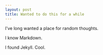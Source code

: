 ```yaml
---
layout: post
title: Wanted to do this for a while
---
```


I've long wanted a place for random thoughts.  

I know Markdown.

I found Jekyll.  Cool.


